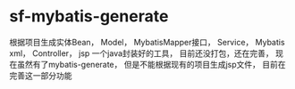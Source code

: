 # sf-mybatis-generate
根据项目生成实体Bean，
Model，
MybatisMapper接口，
Service，
Mybatis xml，
Controller，
jsp 一个java封装好的工具，
目前还没打包，还在完善，
现在虽然有了mybatis-generate，
但是不能根据现有的项目生成jsp文件，
目前在完善这一部分功能
